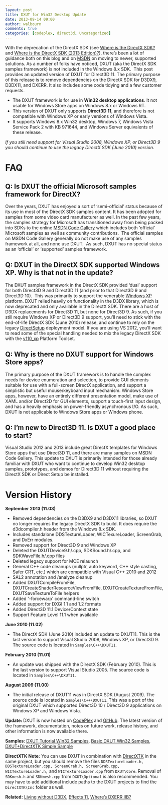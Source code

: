 ```yaml
---
layout: post
title: DXUT for Win32 Desktop Update
date: 2013-09-14 09:00
author: walbourn
comments: true
categories: [codeplex, direct3d, Uncategorized]
---
```

<p>With the deprecation of the DirectX SDK (see <a href="http://blogs.msdn.com/b/chuckw/archive/2012/03/22/where-is-the-directx-sdk.aspx">Where is the DirectX SDK?</a> and <a href="http://blogs.msdn.com/b/chuckw/archive/2013/07/01/where-is-the-directx-sdk-2013-edition.aspx">Where is the DirectX SDK (2013 Edition)?</a>), there&rsquo;s been a lot of guidance both on this blog and on <a href="http://msdn.microsoft.com/en-us/library/windows/desktop/ee663275.aspx">MSDN</a>&nbsp;on moving to newer, supported solutions. As a number of folks have noticed, DXUT (aka the DirectX SDK samples framework) is not included in the Windows 8.x SDK.&nbsp; This post provides an updated version of DXUT for Direct3D 11. The primary purpose of this release is to remove dependencies on the DirectX SDK for D3DX9, D3DX11, and DXERR. It also includes some code tidying and a few customer requests.</p>
<ul>
<li>The DXUT framework is for use in <strong>Win32 desktop applications</strong>. It not usable for Windows Store apps on Windows 8.x or Windows RT.</li>
<li>This version of DXUT only supports <strong>Direct3D 11</strong>, and therefore is not compatible with Windows XP or early versions of Windows Vista.</li>
<li>It supports Windows 8.x Win32 desktop, Windows 7, Windows Vista Service Pack 2 with KB 971644, and Windows Server equivalents of these release.</li>
</ul>
<p><em>If you still need support for Visual Studio 2008, Windows XP, or Direct3D 9 you should continue to use the legacy DirectX SDK (June 2010) version</em>.</p>
<h1>FAQ</h1>
<h2>Q: Is DXUT the official Microsoft samples framework for DirectX?</h2>
<p>Over the years, DXUT has enjoyed a sort of &lsquo;semi-official&rsquo; status because of its use in most of the DirectX SDK samples content. It has been adopted for samples from some video card manufacturer as well. In the past few years, the samples strategy for Microsoft has transitioned away from being packed into SDKs to the online <a href="http://code.msdn.microsoft.com/">MSDN Code Gallery</a> which includes both &lsquo;official&rsquo; Microsoft samples as well as community contributions.&nbsp; The official samples on MSDN Code Gallery generally do not make use of any samples framework at all, and none use DXUT.&nbsp; As such, DXUT has no special status as an &lsquo;official&rsquo; or &lsquo;supported&rsquo; samples framework.</p>
<h2>Q: DXUT in the DirectX SDK supported Windows XP. Why is that not in the update?</h2>
<p>The DXUT samples framework in the DirectX SDK provided &lsquo;dual&rsquo; support for both Direct3D 9 and Direct3D 11 (and prior to that Direct3D 9 and Direct3D 10).&nbsp; This was primarily to support the venerable <a href="http://blogs.msdn.com/b/chuckw/archive/2010/10/22/goodbye-to-an-old-friend.aspx">Windows XP</a> platform. DXUT relied heavily on functionality in the D3DX library, which is now deprecated and only available in the DirectX SDK. There are a host of D3DX replacements for Direct3D 11, but none for Direct3D 9. As such, if you still require Windows XP or Direct3D 9 support, you&rsquo;ll need to stick with the end-of-life DirectX SDK (June 2010) release, and continue to rely on the legacy <a href="http://blogs.msdn.com/b/chuckw/archive/2010/09/08/not-so-direct-setup.aspx">DirectSetup</a>&nbsp;deployment model. If you are using VS 2012, you&rsquo;ll want to read some of the special handling needed to mix the legacy DirectX SDK with the <a href="http://blogs.msdn.com/b/chuckw/archive/2012/11/26/visual-studio-2012-update-1.aspx">v110_xp</a>&nbsp;Platform Toolset.</p>
<h2>Q: Why is there no DXUT support for Windows Store apps?</h2>
<p>The primary purpose of the DXUT framework is to handle the complex needs for device enumeration and selection, to provide GUI elements suitable for use with a full-screen DirectX application, and support a simplistic but useful mouse/keyboard input mechanism. Windows Store apps, however, have an entirely different presentation model, make use of XAML and/or Direct2D for GUI elements, support a touch-first input design, and has a heavily emphasis on power-friendly asynchronous I/O. As such, DXUT is not applicable to Windows Store apps or Windows phone.</p>
<h2>Q: I&rsquo;m new to Direct3D 11. Is DXUT a good place to start?</h2>
<p>Visual Studio 2012 and 2013 include great DirectX templates for Windows Store apps that use Direct3D 11, and there are many samples on MSDN Code Gallery. This update to DXUT is primarily intended for those already familiar with DXUT who want to continue to develop Win32 desktop samples, prototypes, and demos for Direct3D 11 without requiring the DirectX SDK or Direct Setup be installed.</p>
<h1>Version History</h1>
<p><strong>September 2013 (11.03)</strong></p>
<ul>
<li>Removed dependencies on the D3DX9 and D3DX11 libraries, so DXUT no longer requires the legacy DirectX SDK to build. It does require the d3dcompiler.h header from the Windows 8.x SDK.</li>
<li>Includes standalone DDSTextureLoader, WICTexureLoader, ScreenGrab, and DxErr modules.</li>
<li>Removed support for Direct3D 9 and Windows XP</li>
<li>Deleted the DXUTDevice9.h/.cpp, SDKSound.h/.cpp, and SDKWaveFile.h/.cpp files</li>
<li>Deleted legacy support for MCE relaunch</li>
<li>General C++ code cleanups (nullptr, auto keyword, C++ style casting, Safer CRT, etc.) which are compatible with Visual C++ 2010 and 2012</li>
<li>SAL2 annotation and /analyze cleanup</li>
<li>Added DXUTCompileFromFile, DXUTCreateShaderResourceViewFromFile, DXUTCreateTextureFromFile, DXUTSaveTextureToFile helpers</li>
<li>Added '-forcewarp' command-line switch</li>
<li>Added support for DXGI 1.1 and 1.2 formats</li>
<li>Added Direct3D 11.1 Device/Context state</li>
<li>Support Feature Level 11.1 when available</li>
</ul>
<p><strong>June 2010 (11.02)</strong></p>
<ul>
<li>The DirectX SDK (June 2010) included an update to DXUT11. This is the last version to support Visual Studio 2008, Windows XP, or Direct3D 9. The source code is located in <code>Samples\C++\DXUT11</code>.</li>
</ul>
<p><strong>February 2010 (11.01)</strong></p>
<ul>
<li>An update was shipped with the DirectX SDK (February 2010). This is the last version to support Visual Studio 2005. The source code is located in <code>Samples\C++\DXUT11</code>.</li>
</ul>
<p><strong>August 2009 (11.00)</strong></p>
<ul>
<li>The initial release of DXUT11 was in DirectX SDK (August 2009). The source code is located in <code>Samples\C++\DXUT11</code>. This was a port of the original DXUT which supported Direct3D 10 / Direct3D 9 applications on Windows XP and&nbsp;Windows Vista.</li>
</ul>
<p><strong>Update: </strong>DXUT is now hosted on <a href="https://dxut.codeplex.com/">CodePlex</a>&nbsp;and <a href="https://github.com/Microsoft/DXUT">GitHub</a>. The latest version of the framework, documentation, notes on future work, release history, and other information is now available there.</p>
<p><strong>Samples</strong>: <a href="http://code.msdn.microsoft.com/DXUT-Tutorial-Win32-Sample-fe15e440">DXUT Tutorial Win32 Samples</a>, <a href="http://code.msdn.microsoft.com/Basic-DXUT-Win32-Samples-e59c0682">Basic DXUT Win32 Samples</a>, <a href="http://code.msdn.microsoft.com/DXUTDirectXTK-Simple-Win32-9cf797e9">DXUT+DirectXTK Simple Sample</a></p>
<p><strong>DirectXTK Note:</strong> You can use DXUT in combination with <a href="http://go.microsoft.com/fwlink/?LinkId=248929">DirectXTK</a> in the same project, but you should remove the files <code>DDSTextureLoader.h, DDSTextureLoader.cpp, ScreenGrab.h, ScreenGrab.cpp, WICTextureLoader.h,</code> and <code>WICTextureLoader.cpp</code> from <code>DXUT\Core</code>. Removal of <code>SDKmesh.h</code> and <code>SDKmesh.cpp</code> from <code>DXUT\Optional</code> is also recommended. You may have to add additional include paths to the DXUT projects to find the <code>DirectXTK\Inc</code> folder as well.</p>
<p><strong>Related:</strong> <a href="http://blogs.msdn.com/b/chuckw/archive/2013/08/21/living-without-d3dx.aspx">Living without D3DX</a>, <a href="http://blogs.msdn.com/b/chuckw/archive/2012/10/24/effects-for-direct3d-11-update.aspx">Effects 11</a>, <a href="http://blogs.msdn.com/b/chuckw/archive/2012/04/24/where-s-dxerr-lib.aspx">Where&rsquo;s DXERR.lIB?</a></p>
